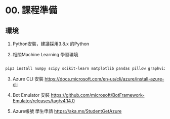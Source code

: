 # **00. 課程準備**


## **環境**

1. Python安裝，建議採用3.8.x 的Python

2. 相關Machine Learning 學習環境 

```bash

pip3 install numpy scipy scikit-learn matplotlib pandas pillow graphviz jupyter

```

3. Azure CLI 安裝  https://docs.microsoft.com/en-us/cli/azure/install-azure-cli

4. Bot Emulator 安裝 https://github.com/microsoft/BotFramework-Emulator/releases/tag/v4.14.0 

5. Azure帳號 學生申請 https://aka.ms/StudentGetAzure 

